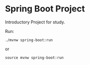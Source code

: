 # Spring Boot Project

Introductory Project for study.

Run:

`./mvnw spring-boot:run`

or

`source mvnw spring-boot:run`
